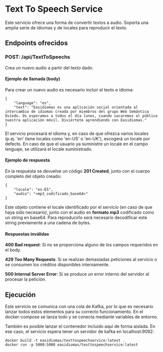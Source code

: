 # Text To Speech Service
Este servicio ofrece una forma de convertir textos a audio. Soporta una amplia serie de idiomas y de locales para reproducir el texto.

## Endpoints ofrecidos

### POST: /api/TextToSpeechs
Crea un nuevo audio a partir del texto dado.

#### Ejemplo de llamada (body)
Para crear un nuevo audio es necesario incluir el texto e idioma:
```
{
    "language": "es",
    "text": "Easidiomas es una aplicación social orientada al intercambio de idiomas creada por miembros del grupo Web Semántica Oviedo. Os esperamos a todos el día lunes, cuando sacaremos al público nuestra aplicación móvil. Diviértete aprendiendo con Easidiomas."
}
```
El servicio procesará el idioma y, en caso de que ofrezca varios locales (p.ej. 'en' tiene locales como 'en-US' o 'en-UK'), escogerá un locale por defecto. En caso de que el usuario ya suministre un locale en el campo lenguaje, se utilizará el locale suministrado.

#### Ejemplo de respuesta
En la respuesta se devuelve un código __201 Created__, junto con el cuerpo completo del objeto creado:
```
{
    "locale": "es-ES",
    "audio": "<mp3_codificado_base64>"
}
```
Este objeto contiene el locale identificado por el servicio (en caso de que haya sido necesario), junto con el audio en __formato mp3__ codificado como un string en base64. Para reproducirlo será necesario decodificar este string previamente a una cadena de bytes.

#### Respuestas inválidas
__400 Bad request__: Si no se proporciona alguno de los campos requeridos en el body.

__429 Too Many Requests__: Si se realizan demasiadas peticiones al servicio o se consumen los créditos disponibles internamente.

__500 Internal Server Error__: Si se produce un error interno del servidor al procesar la petición.

## Ejecución
Este servicio se comunica con una cola de Kafka, por lo que es necesario lanzar todos estos elementos para su correcto funcionamiento.
En el docker-compose se lanza todo y se conecta mediante variables de entorno. 

También es posible lanzar el contenedor incluido aquí de forma aislada. En ese caso, el servicio espera tener un servidor de kafka en localhost:9092:
```shell
docker build -t easidiomas/texttospeechservice:latest .
docker run -p 5000:5000 easidiomas/texttospeechservice:latest
```